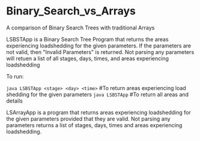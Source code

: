# Binary_Search_vs_Arrays
A comparison of Binary Search Trees with traditional Arrays

LSBSTApp is a Binary Search Tree Program that returns the areas experiencing loadshedding for the given parameters.
If the parameters are not valid, then "Invalid Parameters" is returned. Not parsing any parameters will retuen a list of all stages, days, times, and areas experiencing loadshedding
    

To run:

```java LSBSTApp <stage> <day> <time>```    #To return areas experiencing load shedding for the given parameters
```java LSBSTApp```                         #To return all areas and details


LSArrayApp is a program that returns areas experiencing loadshedding for the given parameters provided that they are valid. Not parsing any parameters returns a list of stages, days, times and areas experiencing loadshedding.
